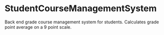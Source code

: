 # StudentCourseManagementSystem
Back end grade course management system for students. Calculates grade point average on a 9 point scale. 
